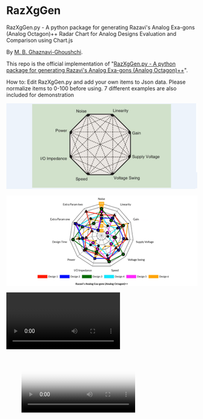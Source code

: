 # RazXgGen

RazXgGen.py - A python package for generating Razavi's Analog Exa-gons (Analog Octagon)++ 
Radar Chart for Analog Designs Evaluation and Comparison using Chart.js

By [M. B. Ghaznavi-Ghoushchi](https://github.com/ghoushchi).

This repo is the official implementation of "[RazXgGen.py - A python package for generating Razavi's Analog Exa-gons (Analog Octagon)++](https://github.com/yarpose/YARPOSE.RazXgGen)".

How to:
Edit RazXgGen.py and add your own items to Json data.
Please normalize items to 0-100 before using.
7 different examples are also included for demonstration

![Conventional](video/octagon.png)

![Xagon](video/Xagon.png)

![Video](video/output.mp4)



<!-- blank line -->
<figure class="video_container" width="800" height="600">
  <video controls="true" allowfullscreen="false" poster="video/octagon.png" >
    <source src="video/output.mp4" type="video/mp4">
  </video>
</figure>
<!-- blank line -->

